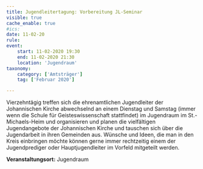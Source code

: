 ```yaml
---
title: Jugendleitertagung: Vorbereitung JL-Seminar
visible: true
cache_enable: true
#ics: 
date: 11-02-20
rule: 
event:
	start: 11-02-2020 19:30
	end: 11-02-2020 21:30
	location: 'Jugendraum'
taxonomy:
	category: ['Amtsträger']
	tag: ['Februar 2020']

---
```

Vierzehntägig treffen sich die ehrenamtlichen Jugendleiter der Johannischen Kirche abwechselnd an einem Dienstag und Samstag (immer wenn die Schule für Geisteswissenschaft stattfindet) im Jugendraum im St.-Michaels-Heim und organisieren und planen die vielfältigen Jugendangebote der Johannischen Kirche und tauschen sich über die Jugendarbeit in ihren Gemeinden aus. Wünsche und Ideen, die man in den Kreis einbringen möchte können gerne immer rechtzeitig einem der Jugendprediger oder Hauptjugendleiter im Vorfeld mitgeteilt werden.



**Veranstaltungsort:** Jugendraum

